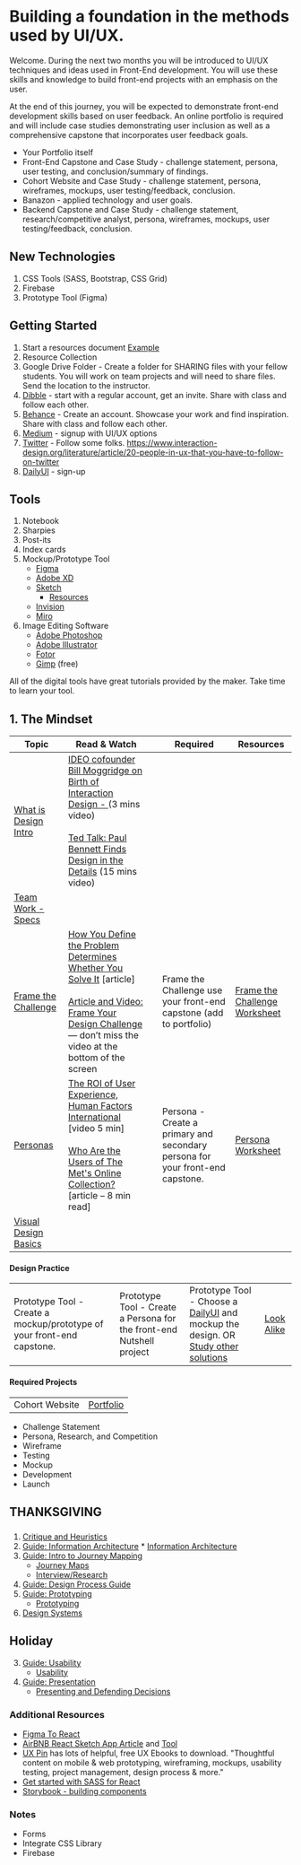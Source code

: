 # Building a foundation in the methods used by UI/UX.

Welcome. During the next two months you will be introduced to UI/UX techniques and ideas used in Front-End development. You will use these skills and knowledge to build front-end projects with an emphasis on the user.

At the end of this journey, you will be expected to demonstrate front-end development skills based on user feedback. An online portfolio is required and will include case studies demonstrating user inclusion as well as a comprehensive capstone that incorporates user feedback goals.

* Your Portfolio itself
* Front-End Capstone and Case Study - challenge statement, persona, user testing, and conclusion/summary of findings.
* Cohort Website and Case Study - challenge statement, persona, wireframes, mockups, user testing/feedback, conclusion.
* Banazon - applied technology and user goals.
* Backend Capstone and Case Study - challenge statement, research/competitive analyst, persona, wireframes, mockups, user testing/feedback, conclusion.


## New Technologies
1. CSS Tools (SASS, Bootstrap, CSS Grid)
1. Firebase
1. Prototype Tool (Figma)

## Getting Started
1. Start a resources document [Example](https://github.com/brendalong/design-resources)
1. Resource Collection
1. Google Drive Folder - Create a folder for SHARING files with your fellow students. You will work on team projects and will need to share files. Send the location to the instructor.
1. [Dibble](https://dribbble.com/) - start with a regular account, get an invite. Share with class and follow each other.
1. [Behance](https://www.behance.net/) - Create an account. Showcase your work and find inspiration. Share with class and follow each other.
1. [Medium](https://medium.com) - signup with UI/UX options
1. [Twitter](https://twitter.com/home) - Follow some folks. https://www.interaction-design.org/literature/article/20-people-in-ux-that-you-have-to-follow-on-twitter
1. [DailyUI](https://www.dailyui.co/) - sign-up


## Tools
1. Notebook
2. Sharpies
3. Post-its
4. Index cards
5. Mockup/Prototype Tool
   * [Figma](https://www.figma.com)
   * [Adobe XD](https://www.adobe.com/products/xd.html)
   * [Sketch](https://www.sketch.com)
     * [Resources](https://www.sketchappsources.com/)
   * [Invision](https://www.invisionapp.com/)
   * [Miro](https://miro.com/)
6. Image Editing Software
    * [Adobe Photoshop](https://www.adobe.com/products/catalog.html)
    * [Adobe Illustrator](https://www.adobe.com/products/catalog.html)
    * [Fotor](https://www.fotor.com/)
    * [Gimp](https://www.gimp.org/) (free)

All of the digital tools have great tutorials provided by the maker. Take time to learn your tool.

## 1. The Mindset
| Topic                                                                                                                        | Read & Watch                                                                                                                                                                                                                                                                                                   |  | Required                                                                      | Resources                                              |
|------------------------------------------------------------------------------------------------------------------------------|----------------------------------------------------------------------------------------------------------------------------------------------------------------------------------------------------------------------------------------------------------------------------------------------------------------|--|-------------------------------------------------------------------------------|--------------------------------------------------------|
| [What is Design Intro](https://docs.google.com/presentation/d/1b_5N04BfQldGAlT9_PW7BQ50QUERnzEJjS1SzoMfOXc/edit?usp=sharing) | [IDEO cofounder Bill Moggridge on Birth of Interaction Design - ](https://www.youtube.com/watch?v=DAHHSS_WgfI&feature=youtu.be)(3 mins video) <br/> <br/>[Ted Talk: Paul Bennett Finds Design in the Details](https://www.ted.com/talks/paul_bennett_finds_design_in_the_details) (15 mins video)              |  |                                                                               |                                                        |
| [Team Work - Specs](orientation-materials/Working_Together.pdf)                                                              |                                                                                                                                                                                                                                                                                                                |  |                                                                               |                                                        |
| [Frame the Challenge](https://docs.google.com/presentation/d/1QSL20GeynnrykWEXJpqunkhA5Qvcf7YvvEQzWI3sPYI/edit?usp=sharing)  | [How You Define the Problem Determines Whether You Solve It](https://hbr.org/2017/06/how-you-define-the-problem-determines-whether-you-solve-it) [article] <br/><br/>[Article and Video: Frame Your Design Challenge](https://www.designkit.org/methods/60) — don’t miss the video at the bottom of the screen |  | Frame the Challenge use your front-end capstone (add to portfolio)            | [Frame the Challenge Worksheet](WS-FrameChallenge.pdf) |
| [Personas](https://docs.google.com/presentation/d/1DHlc0e-kOyq-oIxsYs4noYET92dnJbFmqbtiElis6MY/edit?usp=sharing)             | [The ROI of User Experience, Human Factors International](https://www.youtube.com/watch?v=O94kYyzqvTc) [video 5 min]  <br/><br/> [Who Are the Users of The Met's Online Collection?](https://www.metmuseum.org/blogs/collection-insights/2017/online-collection-user-research) [article – 8 min read]          |  | Persona - Create a primary and secondary persona for your front-end capstone. | [Persona Worksheet](WS-Persona.pdf)                    |
| [Visual Design Basics](orientation-materials/orientation-4.md)                                                               |                                                                                                                                                                                                                                                                                                                |  |                                                                               |                                                        |
  

  #### Design Practice
|                                                                        |                                                                      |                                                                                                                                                  |                                                                           |
|------------------------------------------------------------------------|----------------------------------------------------------------------|--------------------------------------------------------------------------------------------------------------------------------------------------|---------------------------------------------------------------------------|
| Prototype Tool - Create a mockup/prototype of your front-end capstone. | Prototype Tool - Create a Persona for the front-end Nutshell project | Prototype Tool - Choose a [DailyUI](https://www.dailyui.co/) and mockup the design. OR [Study other solutions](https://collectui.com/challenges) | [Look Alike](https://github.com/nashville-software-school/uix-look-alike) |
  


  #### Required Projects
|                |                                                             |
|----------------|-------------------------------------------------------------|
| Cohort Website | [Portfolio](orientation-materials/orientation-portfolio.md) |

  * Challenge Statement
  * Persona, Research, and Competition 
  * Wireframe
  * Testing
  * Mockup
  * Development
  * Launch

### 

  ## THANKSGIVING
  ###

  1. [Critique and Heuristics](orientation-materials/orientation-2.md)
  1. [Guide: Information Architecture](orientation-materials/orientation-5.md)
    * [Information Architecture](orientation-materials/InfoArch.pdf)
  1. [Guide: Intro to Journey Mapping](orientation-materials/orientation-6.md)
      * [Journey Maps](orientation-materials/JourneyMaps.pdf)
      * [Interview/Research](orientation-materials/Research.md)
  1. [Guide: Design Process Guide](orientation-materials/orientation-7.md)
  1. [Guide: Prototyping](orientation-materials/orientation-8.md)
      * [Prototyping](orientation-materials/Prototype.md)
  1. [Design Systems](DesignSys.pdf)

  ## Holiday
  3. [Guide: Usability](orientation-materials/orientation-9.md)
      * [Usability](orientation-materials/Usability.pdf)
  4. [Guide: Presentation](orientation-materials/orientation-10.md)
      * [Presenting and Defending Decisions](orientation-materials/Present-Defend.pdf)










### Additional Resources

* [Figma To React](https://www.figma.com/blog/introducing-figma-to-react/)
* [AirBNB React Sketch App Article](https://airbnb.design/painting-with-code/) and [Tool](https://github.com/airbnb/react-sketchapp)
* [UX Pin](https://www.uxpin.com/studio/ebooks/) has lots of helpful, free UX Ebooks to download. "Thoughtful content on mobile & web prototyping, wireframing, mockups, usability testing, project management, design process & more."
* [Get started with SASS for React](https://www.w3schools.com/react/react_sass.asp)
* [Storybook - building components](https://storybook.js.org/)

### Notes
* Forms
* Integrate CSS Library
* Firebase